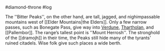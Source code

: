#diamond-throne #log

The ''Bitter Peaks'', on the other hand, are tall, jagged, and nighimpassable mountains west of [[Elder Mountains|the Elders]]. Only a few narrow passes, such as Bonegate Pass, give way into [Verdune](Verdune.md), [Thartholan](Thartholan.md), and [[Pallembor]]. The range’s tallest point is ''Mount Herrosh''. The stronghold of the [[dramojh]] in their time, the Peaks still hide many of the tyrants’ ruined citadels. Wise folk give such places a wide berth.
